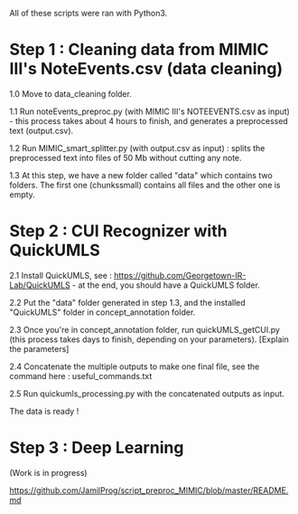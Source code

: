 All of these scripts were ran with Python3.

# Step 1 : Cleaning data from MIMIC III's NoteEvents.csv (data cleaning)
1.0 Move to data_cleaning folder.

1.1 Run noteEvents_preproc.py (with MIMIC III's NOTEEVENTS.csv as input) - this process takes about 4 hours to finish, and generates a preprocessed text (output.csv).

1.2 Run MIMIC_smart_splitter.py (with output.csv as input) : splits the preprocessed text into files of 50 Mb without cutting any note.

1.3 At this step, we have a new folder called "data" which contains two folders. The first one (chunkssmall) contains all files and the other one is empty.

# Step 2 : CUI Recognizer with QuickUMLS 

2.1 Install QuickUMLS, see : https://github.com/Georgetown-IR-Lab/QuickUMLS - at the end, you should have a QuickUMLS folder.

2.2 Put the "data" folder generated in step 1.3, and the installed "QuickUMLS" folder in concept_annotation folder.

2.3 Once you're in concept_annotation folder, run quickUMLS_getCUI.py (this process takes days to finish, depending on your parameters).
[Explain the parameters]

2.4 Concatenate the multiple outputs to make one final file, see the command here : useful_commands.txt

2.5 Run quickumls_processing.py with the concatenated outputs as input.

The data is ready !

# Step 3 : Deep Learning

(Work is in progress)

https://github.com/JamilProg/script_preproc_MIMIC/blob/master/README.md
